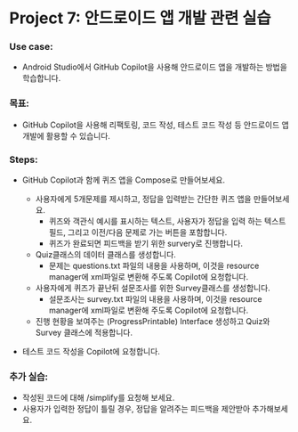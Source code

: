 # Project 7: 안드로이드 앱 개발 관련 실습

### Use case: 
- Android Studio에서 GitHub Copilot을 사용해 안드로이드 앱을 개발하는 방법을 학습합니다.

### 목표:
- GitHub Copilot을 사용해 리팩토링, 코드 작성, 테스트 코드 작성 등 안드로이드 앱 개발에 활용할 수 있습니다.

### Steps:
- GitHub Copilot과 함께 퀴즈 앱을 Compose로 만들어보세요. 
  - 사용자에게 5개문제를 제시하고, 정답을 입력받는 간단한 퀴즈 앱을 만들어보세요.
    - 퀴즈와 객관식 예시를 표시하는 텍스트, 사용자가 정답을 입력 하는 텍스트 필드, 그리고 이전/다음 문제로 가는 버튼을 포함합니다.
    - 퀴즈가 완료되면 피드백을 받기 위한 survery로 진행합니다. 
  - Quiz클래스의 데이터 클래스를 생성합니다. 
    - 문제는 questions.txt 파일의 내용을 사용하며, 이것을 resource manager에 xml파일로 변환해 주도록 Copilot에 요청합니다. 
  - 사용자에게 퀴즈가 끝난뒤 설문조사를 위한 Survey클래스를 생성합니다. 
    - 설문조사는 survey.txt 파일의 내용을 사용하며, 이것을 resource manager에 xml파일로 변환해 주도록 Copilot에 요청합니다.
  - 진행 현황을 보여주는 (ProgressPrintable) Interface 생성하고 Quiz와 Survey 클래스에 적용합니다.

- 테스트 코드 작성을 Copilot에 요청합니다. 

### 추가 실습:
- 작성된 코드에 대해 /simplify를 요청해 보세요.
- 사용자가 입력한 정답이 틀릴 경우, 정답을 알려주는 피드백을 제안받아 추가해보세요.


